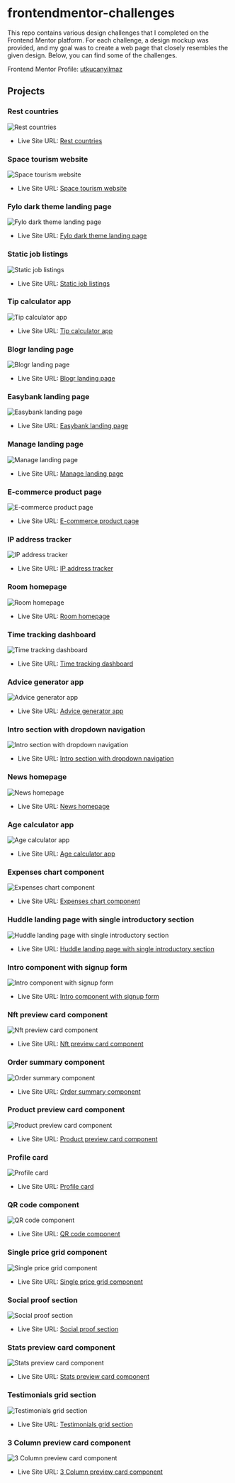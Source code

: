 # frontendmentor-challenges

This repo contains various design challenges that I completed on the Frontend Mentor platform. For each challenge, a design mockup was provided, and my goal was to create a web page that closely resembles the given design. Below, you can find some of the challenges.

Frontend Mentor Profile: [utkucanyilmaz](https://www.frontendmentor.io/profile/utkucanyilmaz)

## Projects

### Rest countries

![Rest countries](rest-countries/screenshot.png)

- Live Site URL: [Rest countries](https://rest-countries-utkucanyilmaz.netlify.app/)

### Space tourism website

![Space tourism website](space-tourism-website/screenshot.png)

- Live Site URL: [Space tourism website](https://space-tourism-utkucanyilmaz.netlify.app/)

### Fylo dark theme landing page

![Fylo dark theme landing page](fylo-dark-theme-landing-page/design/desktop-preview.jpg)

- Live Site URL: [Fylo dark theme landing page](https://fylo-landing-utkucanyilmaz.netlify.app/)

### Static job listings

![Static job listings](static-job-listings/screenshot.png)

- Live Site URL: [Static job listings](https://static-job-listings-utkucanyilmaz.netlify.app/)

### Tip calculator app

![Tip calculator app](tip-calculator-app/screenshot.png)

- Live Site URL: [Tip calculator app](https://tip-calculator-app-utkucanyilmaz.netlify.app/)

### Blogr landing page

![Blogr landing page](blogr-landing-page/screenshot.png)

- Live Site URL: [Blogr landing page](https://blogr-landing-page-utkucanyilmaz.netlify.app/)

### Easybank landing page

![Easybank landing page](easybank-landing-page/screenshot.png)

- Live Site URL: [Easybank landing page](https://easybank-landing-page-utkucanyilmaz.netlify.app/)

### Manage landing page

![Manage landing page](manage-landing-page/screenshot.png)

- Live Site URL: [Manage landing page](https://manage-landing-page-utkucanyilmaz.netlify.app/)

### E-commerce product page

![E-commerce product page](ecommerce-product-page/screenshot.png)

- Live Site URL: [E-commerce product page](https://ecommerce-product-page-utkucanyilmaz.netlify.app/)

### IP address tracker

![IP address tracker](ip-address-tracker/screenshot.png)

- Live Site URL: [IP address tracker](https://ip-address-tracker-utkucanyilmaz.netlify.app/)

### Room homepage

![Room homepage](room-homepage/screenshot.png)

- Live Site URL: [Room homepage](https://room-homepage-utkucanyilmaz.netlify.app/)

### Time tracking dashboard

![Time tracking dashboard](time-tracking-dashboard/screenshot.png)

- Live Site URL: [Time tracking dashboard](https://time-tracking-dashboard-utkucanyilmaz.netlify.app/)

### Advice generator app

![Advice generator app](advice-generator-app/screenshot.png)

- Live Site URL: [Advice generator app](https://advice-generator-utkucanyilmaz.netlify.app/)

### Intro section with dropdown navigation

![Intro section with dropdown navigation](intro-section-with-dropdown-navigation/screenshot.png)

- Live Site URL: [Intro section with dropdown navigation](https://intro-section-dropdown-utkucanyilmaz.netlify.app/)

### News homepage

![News homepage](news-homepage/screenshot.png)

- Live Site URL: [News homepage](https://news-homepage-utkucanyilmaz.netlify.app/)

### Age calculator app

![Age calculator app](age-calculator-app/screenshot.png)

- Live Site URL: [Age calculator app](https://age-calculator-app-utkucanyilmaz.netlify.app/)

### Expenses chart component

![Expenses chart component](expenses-chart-component/screenshot.png)

- Live Site URL: [Expenses chart component](https://expenses-chart-comp-utkucanyilmaz.netlify.app/)

### Huddle landing page with single introductory section

![Huddle landing page with single introductory section](huddle-landing-page-with-single-introductory-section/screenshot.png)

- Live Site URL: [Huddle landing page with single introductory section](https://huddle-landing-page-utkucanyilmaz.netlify.app/)

### Intro component with signup form

![Intro component with signup form](intro-component-with-signup-form/screenshot.png)

- Live Site URL: [Intro component with signup form](https://intro-component-utkucanyilmaz.netlify.app/)

### Nft preview card component

![Nft preview card component](nft-preview-card-component/screenshot.png)

- Live Site URL: [Nft preview card component](https://nft-preview-card-utkucanyilmaz.netlify.app/)

### Order summary component

![Order summary component](order-summary-component/screenshot.png)

- Live Site URL: [Order summary component](https://order-summary-component-utkucanyilmaz.netlify.app/)

### Product preview card component

![Product preview card component](product-preview-card-component/screenshot.png)

- Live Site URL: [Product preview card component](https://product-preview-card-utkucanyilmaz.netlify.app/)

### Profile card

![Profile card](profile-card/screenshot.png)

- Live Site URL: [Profile card](https://profile-card-utkucanyilmaz.netlify.app/)

### QR code component

![QR code component](qr-code-component/screenshot.png)

- Live Site URL: [QR code component](https://qr-code-component-utkucanyilmaz.netlify.app/)

### Single price grid component

![Single price grid component](single-price-grid-component/screenshot.png)

- Live Site URL: [Single price grid component](https://single-price-grid-utkucanyilmaz.netlify.app/)

### Social proof section

![Social proof section](social-proof-section/screenshot.png)

- Live Site URL: [Social proof section](https://social-proof-section-utkucanyilmaz.netlify.app/)

### Stats preview card component

![Stats preview card component](stats-preview-card-component/screenshot.png)

- Live Site URL: [Stats preview card component](https://stats-preview-card-utkucanyilmaz.netlify.app/)

### Testimonials grid section

![Testimonials grid section](testimonials-grid-section/screenshot.png)

- Live Site URL: [Testimonials grid section](https://testimonials-grid-sect-utkucanyilmaz.netlify.app/)

### 3 Column preview card component

![3 Column preview card component](3-column-preview-card-component/screenshot.png)

- Live Site URL: [3 Column preview card component](https://3-column-preview-card-utkucanyilmaz.netlify.app/)
